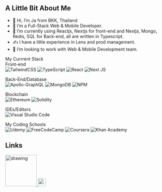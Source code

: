 <h2>A Little Bit About Me</h2>
<p>
<ul>
<li> 👋 Hi, I’m Ja from BKK, Thailand
<li> 👀 I’m a Full-Stack Web & Mobile Developer.
<li> 🌱 I’m currently using Reactjs, Nextjs for front-end and Nestjs, Mongo, Redis, SQL for Back-end, all are written in Typescript.
<li> ✍️ I have a little experience in Lens and prod management.
<li> 💞️ I’m looking to work with Web & Mobile Development team.
</ul>
</p>


My Currrent Stack
<br>
Front-end
<br>
![TailwindCSS](https://img.shields.io/badge/tailwindcss-%2338B2AC.svg?style=for-the-badge&logo=tailwind-css&logoColor=white)
![TypeScript](https://img.shields.io/badge/typescript-%23007ACC.svg?style=for-the-badge&logo=typescript&logoColor=white)
![React](https://img.shields.io/badge/react-%2320232a.svg?style=for-the-badge&logo=react&logoColor=%2361DAFB)
![Next JS](https://img.shields.io/badge/Next-black?style=for-the-badge&logo=next.js&logoColor=white)


Back-End/Database
<br>
![Apollo-GraphQL](https://img.shields.io/badge/-ApolloGraphQL-311C87?style=for-the-badge&logo=apollo-graphql)
![MongoDB](https://img.shields.io/badge/MongoDB-%234ea94b.svg?style=for-the-badge&logo=mongodb&logoColor=white)
![NPM](https://img.shields.io/badge/NPM-%23000000.svg?style=for-the-badge&logo=npm&logoColor=white)

Blockchain
<br>
![Ethereum](https://img.shields.io/badge/Ethereum-3C3C3D?style=for-the-badge&logo=Ethereum&logoColor=white)
![Solidity](https://img.shields.io/badge/Solidity-%23363636.svg?style=for-the-badge&logo=solidity&logoColor=white)

IDEs/Editors
<br>
![Visual Studio Code](https://img.shields.io/badge/Visual%20Studio%20Code-0078d7.svg?style=for-the-badge&logo=visual-studio-code&logoColor=white)

My Coding Schools
<br>
![Udemy](https://img.shields.io/badge/Udemy-A435F0?style=for-the-badge&logo=Udemy&logoColor=white)
![FreeCodeCamp](https://img.shields.io/badge/Freecodecamp-%23123.svg?&style=for-the-badge&logo=freecodecamp&logoColor=green)
![Coursera](https://img.shields.io/badge/Coursera-%230056D2.svg?style=for-the-badge&logo=Coursera&logoColor=white)
![Khan Academy](https://img.shields.io/badge/KhanAcademy-%2314BF96.svg?style=for-the-badge&logo=KhanAcademy&logoColor=white)



<h2>Links</h2>
<a href="https://www.youtube.com/channel/UCEHvd90AnM9THOtpmmVS2aQ"><img  src="https://res.cloudinary.com/importdata/image/upload/v1595012354/yt_logo_jjgys4.png" alt="drawing" width="100"/>
<a href="https://www.linkedin.com/in/jirayu-n-6a392b144/"><img src="https://i.imgur.com/ygH92vs.png" height="25" "width="150"/>

